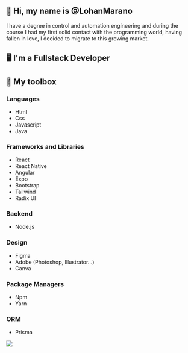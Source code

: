 ## 👋 Hi, my name is @LohanMarano

I have a degree in control and automation engineering and during the course I had my first solid contact with the programming world, having fallen in love, I decided to migrate to this growing market.

## :desktop_computer: I'm a Fullstack Developer

## :toolbox: My toolbox

### Languages

* Html
* Css
* Javascript
* Java

### Frameworks and Libraries

* React
* React Native
* Angular
* Expo
* Bootstrap
* Tailwind
* Radix UI

### Backend

* Node.js

### Design

* Figma
* Adobe (Photoshop, Illustrator...)
* Canva

### Package Managers

* Npm
* Yarn

### ORM

* Prisma

<img src="https://images.pexels.com/photos/270557/pexels-photo-270557.jpeg?auto=compress&cs=tinysrgb&w=1260&h=750&dpr=1"/>
